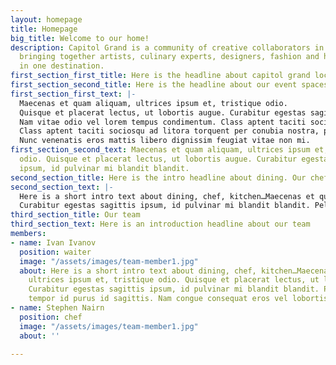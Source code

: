 ```yaml
---
layout: homepage
title: Homepage
big_title: Welcome to our home!
description: Capitol Grand is a community of creative collaborators in residence,
  bringing together artists, culinary experts, designers, fashion and hospitality
  in one destination.
first_section_first_title: Here is the headline about capitol grand location etc.
first_section_second_title: Here is the headline about our event spaces.
first_section_first_text: |-
  Maecenas et quam aliquam, ultrices ipsum et, tristique odio.
  Quisque et placerat lectus, ut lobortis augue. Curabitur egestas sagittis ipsum, id pulvinar mi blandit blandit. Pellentesque tempor id purus id sagittis. Nam congue consequat eros vel lobortis. Sed ultricies libero vitae scelerisque volutpat. Duis laoreet eu nisl eu sagittis.
  Nam vitae odio vel lorem tempus condimentum. Class aptent taciti sociosqu ad litora torquent per conubia nostra, per inceptos himenaeos.
  Class aptent taciti sociosqu ad litora torquent per conubia nostra, per inceptos himenaeos. In arcu lectus, interdum et nulla ac, imperdiet porta nisi.
  Nunc venenatis eros mattis libero dignissim feugiat vitae non mi.
first_section_second_text: Maecenas et quam aliquam, ultrices ipsum et, tristique
  odio. Quisque et placerat lectus, ut lobortis augue. Curabitur egestas sagittis
  ipsum, id pulvinar mi blandit blandit.
second_section_title: Here is the intro headline about dining. Our chef etc. Experiences.
second_section_text: |-
  Here is a short intro text about dining, chef, kitchen…Maecenas et quam aliquam, ultrices ipsum et, tristique odio. Quisque et placerat lectus, ut lobortis augue.
  Curabitur egestas sagittis ipsum, id pulvinar mi blandit blandit. Pellentesque tempor id purus id sagittis. Nam congue consequat eros vel lobortis
third_section_title: Our team
third_section_text: Here is an introduction headline about our team
members:
- name: Ivan Ivanov
  position: waiter
  image: "/assets/images/team-member1.jpg"
  about: Here is a short intro text about dining, chef, kitchen…Maecenas et quam aliquam,
    ultrices ipsum et, tristique odio. Quisque et placerat lectus, ut lobortis augue.
    Curabitur egestas sagittis ipsum, id pulvinar mi blandit blandit. Pellentesque
    tempor id purus id sagittis. Nam congue consequat eros vel lobortis.
- name: Stephen Nairn
  position: chef
  image: "/assets/images/team-member1.jpg"
  about: ''

---
```

